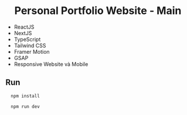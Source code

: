 <div align="center">
  <h1>Personal Portfolio Website - Main</h1> 
</div>  

- ReactJS 
- NextJS
- TypeScript 
- Tailwind CSS 
- Framer Motion 
- GSAP
- Responsive Website và Mobile

## Run

```bash
  npm install
```
```bash
  npm run dev
```
